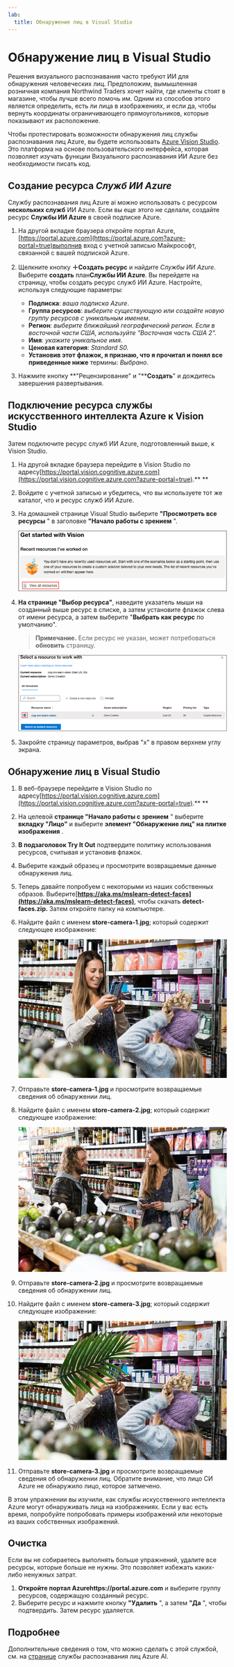 ```yaml
---
lab:
  title: Обнаружение лиц в Visual Studio
---
```


# Обнаружение лиц в Visual Studio

Решения визуального распознавания часто требуют ИИ для обнаружения человеческих лиц. Предположим, вымышленная розничная компания Northwind Traders хочет найти, где клиенты стоят в магазине, чтобы лучше всего помочь им. Одним из способов этого является определить, есть ли лица в изображениях, и если да, чтобы вернуть координаты ограничивающего прямоугольников, которые показывают их расположение.

Чтобы протестировать возможности обнаружения лиц службы распознавания лиц Azure, вы будете использовать [Azure Vision Studio](https://portal.vision.cognitive.azure.com/). Это платформа на основе пользовательского интерфейса, которая позволяет изучать функции Визуального распознавания ИИ Azure без необходимости писать код.

## Создание ресурса *Служб ИИ Azure*

Службу распознавания лиц Azure ai можно использовать с ресурсом **нескольких служб** ИИ Azure. Если вы еще этого не сделали, создайте ресурс **Службы ИИ Azure** в своей подписке Azure.

1. На другой вкладке браузера откройте портал Azure, [https://portal.azure.com](https://portal.azure.com?azure-portal=true)выполнив вход с учетной записью Майкрософт, связанной с вашей подпиской Azure.

1. Щелкните кнопку **＋Создать ресурс** и найдите *Службы ИИ Azure*. Выберите **создать** план**Службы ИИ Azure**. Вы перейдете на страницу, чтобы создать ресурс служб ИИ Azure. Настройте, используя следующие параметры:
    - **Подписка**: *ваша подписка Azure*.
    - **Группа ресурсов**: *выберите существующую или создайте новую группу ресурсов с уникальным именем*.
    - **Регион**: *выберите ближайший географический регион. Если в восточной части США, используйте "Восточная часть США 2".*
    - **Имя**: *укажите уникальное имя*.
    - **Ценовая категория**: *Standard S0.*
    - **Установив этот флажок, я признаю, что я прочитал и понял все приведенные ниже** термины: *Выбрано*.

1. Нажмите кнопку **"Рецензирование" и "****Создать**" и дождитесь завершения развертывания.

## Подключение ресурса службы искусственного интеллекта Azure к Vision Studio

Затем подключите ресурс служб ИИ Azure, подготовленный выше, к Vision Studio.

1. На другой вкладке браузера перейдите в Vision Studio по адресу[https://portal.vision.cognitive.azure.com](https://portal.vision.cognitive.azure.com?azure-portal=true).** **

1. Войдите с учетной записью и убедитесь, что вы используете тот же каталог, что и ресурс служб ИИ Azure.

1. На домашней странице Visual Studio выберите **"Просмотреть все ресурсы** " в заголовке **"Начало работы с зрением** ".

    ![Ссылка на просмотр всех ресурсов выделена в разделе "Начало работы с Зрением" в Visual Studio.](./media/analyze-images-vision/vision-resources.png)

1. **На странице "Выбор ресурса"**, наведите указатель мыши на созданный выше ресурс в списке, а затем установите флажок слева от имени ресурса, а затем выберите "**Выбрать как ресурс** по умолчанию".

    > **Примечание.** Если ресурс не указан, может потребоваться **обновить** страницу.

    ![Выбор ресурса для работы с диалоговым окном отображается с выделенным и проверенным ресурсом cog-ms-learn-vision-SUFFIX Cognitive Services. Выделена кнопка "Выбрать как ресурс по умолчанию".](./media/analyze-images-vision/default-resource.png)

1. Закройте страницу параметров, выбрав "x" в правом верхнем углу экрана.

## Обнаружение лиц в Visual Studio 

1. В веб-браузере перейдите в Vision Studio по адресу[https://portal.vision.cognitive.azure.com](https://portal.vision.cognitive.azure.com?azure-portal=true).** **

1. На целевой **странице "Начало работы с зрением** " выберите **вкладку "Лицо"** и выберите **элемент "Обнаружение лиц" на плитке изображения** .

1. **В подзаголовок Try It Out** подтвердите политику использования ресурсов, считывая и установив флажок.  

1. Выберите каждый образец и просмотрите возвращаемые данные обнаружения лиц.

1. Теперь давайте попробуем с некоторыми из наших собственных образов. Выберите[**https://aka.ms/mslearn-detect-faces](https://aka.ms/mslearn-detect-faces)**, чтобы скачать **detect-faces.zip.** Затем откройте папку на компьютере.

1. Найдите файл с именем **store-camera-1.jpg**; который содержит следующее изображение:

    ![Изображение людей в магазине.](./media/create-face-solutions/store-camera-1.jpg)

1. Отправьте **store-camera-1.jpg** и просмотрите возвращаемые сведения об обнаружении лиц.

1. Найдите файл с именем **store-camera-2.jpg**; который содержит следующее изображение:

    ![Изображение большего числа людей в магазине.](./media/create-face-solutions/store-camera-2.jpg)

1. Отправьте **store-camera-2.jpg** и просмотрите возвращаемые сведения об обнаружении лиц.

1. Найдите файл с именем **store-camera-3.jpg**; который содержит следующее изображение:

    ![Изображение людей в магазине с растением, скрывающим лицо.](./media/create-face-solutions/store-camera-3.jpg)

1. Отправьте **store-camera-3.jpg** и просмотрите возвращаемые сведения об обнаружении лиц. Обратите внимание, что лицо СИ Azure не обнаружило лицо, которое затмечено.

В этом упражнении вы изучили, как службы искусственного интеллекта Azure могут обнаруживать лица на изображениях. Если у вас есть время, попробуйте попробовать примеры изображений или некоторые из ваших собственных изображений.

## Очистка

Если вы не собираетесь выполнять больше упражнений, удалите все ресурсы, которые больше не нужны. Это позволяет избежать каких-либо ненужных затрат.

1. **Откройте портал Azurehttps://portal.azure.com** [](https://portal.azure.com?azure-portal=true) и выберите группу ресурсов, содержащую созданный ресурс.
1. Выберите ресурс и нажмите кнопку **"Удалить** ", а затем **"Да** ", чтобы подтвердить. Затем ресурс удаляется.

## Подробнее

Дополнительные сведения о том, что можно сделать с этой службой, см. на [странице](https://learn.microsoft.com/azure/ai-services/computer-vision/overview-identity) службы распознавания лиц Azure AI.
